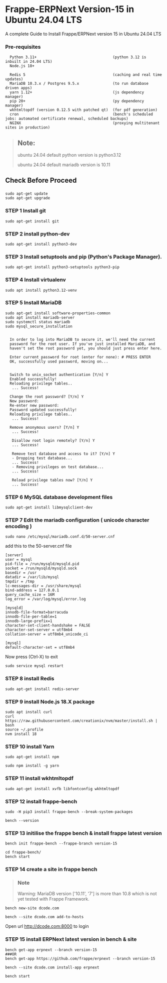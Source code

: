 # Frappe-ERPNext Version-15 in Ubuntu 24.04 LTS
A complete Guide to Install Frappe/ERPNext version 15  in Ubuntu 24.04 LTS

### Pre-requisites 

      Python 3.11+                                  (python 3.12 is inbuilt in 24.04 LTS)
      Node.js 18+
      
      Redis 5                                       (caching and real time updates)
      MariaDB 10.3.x / Postgres 9.5.x               (to run database driven apps)
      yarn 1.12+                                    (js dependency manager)
      pip 20+                                       (py dependency manager)
      wkhtmltopdf (version 0.12.5 with patched qt)  (for pdf generation)
      cron                                          (bench's scheduled jobs: automated certificate renewal, scheduled backups)
      NGINX                                         (proxying multitenant sites in production)


> ## Note:
> ubuntu 24.04 default python version is python3.12
> 
> ubuntu 24.04 default mariadb version is 10.11

## Check Before Proceed

###
    sudo apt-get update
    sudo apt-get upgrade
    
### STEP 1 Install git
    sudo apt-get install git

### STEP 2 install python-dev

    sudo apt-get install python3-dev

### STEP 3 Install setuptools and pip (Python's Package Manager).

    sudo apt-get install python3-setuptools python3-pip

### STEP 4 Install virtualenv
    
    sudo apt install python3.12-venv
    

### STEP 5 Install MariaDB

    sudo apt-get install software-properties-common
    sudo apt install mariadb-server
    sudo systemctl status mariadb
    sudo mysql_secure_installation
    
    
      In order to log into MariaDB to secure it, we'll need the current
      password for the root user. If you've just installed MariaDB, and
      haven't set the root password yet, you should just press enter here.

      Enter current password for root (enter for none): # PRESS ENTER
      OK, successfully used password, moving on...
      
      
      Switch to unix_socket authentication [Y/n] Y
      Enabled successfully!
      Reloading privilege tables..
       ... Success!
 
      Change the root password? [Y/n] Y
      New password: 
      Re-enter new password: 
      Password updated successfully!
      Reloading privilege tables..
       ... Success!

      Remove anonymous users? [Y/n] Y
       ... Success!
 
       Disallow root login remotely? [Y/n] Y
       ... Success!

       Remove test database and access to it? [Y/n] Y
       - Dropping test database...
       ... Success!
       - Removing privileges on test database...
       ... Success!
 
       Reload privilege tables now? [Y/n] Y
       ... Success!

 
    
    
    
### STEP 6  MySQL database development files

    sudo apt-get install libmysqlclient-dev

### STEP 7 Edit the mariadb configuration ( unicode character encoding )

    sudo nano /etc/mysql/mariadb.conf.d/50-server.cnf

add this to the 50-server.cnf file

    
    [server]
    user = mysql
    pid-file = /run/mysqld/mysqld.pid
    socket = /run/mysqld/mysqld.sock
    basedir = /usr
    datadir = /var/lib/mysql
    tmpdir = /tmp
    lc-messages-dir = /usr/share/mysql
    bind-address = 127.0.0.1
    query_cache_size = 16M
    log_error = /var/log/mysql/error.log
    
    [mysqld]
    innodb-file-format=barracuda
    innodb-file-per-table=1
    innodb-large-prefix=1
    character-set-client-handshake = FALSE
    character-set-server = utf8mb4
    collation-server = utf8mb4_unicode_ci      
     
    [mysql]
    default-character-set = utf8mb4

Now press (Ctrl-X) to exit

    sudo service mysql restart

### STEP 8 install Redis
    
    sudo apt-get install redis-server

### STEP 9 install Node.js 18.X package

    sudo apt install curl 
    curl https://raw.githubusercontent.com/creationix/nvm/master/install.sh | bash
    source ~/.profile
    nvm install 18

### STEP 10  install Yarn

    sudo apt-get install npm

    sudo npm install -g yarn

### STEP 11 install wkhtmltopdf

    sudo apt-get install xvfb libfontconfig wkhtmltopdf
    

### STEP 12 install frappe-bench

    sudo -H pip3 install frappe-bench --break-system-packages
    
    bench --version
    
### STEP 13 initilise the frappe bench & install frappe latest version 

    bench init frappe-bench --frappe-branch version-15
    
    cd frappe-bench/
    bench start
    
### STEP 14 create a site in frappe bench 

>### Note 
>Warning: MariaDB version ['10.11', '7'] is more than 10.8 which is not yet tested with Frappe Framework.
    
    bench new-site dcode.com
    
    bench --site dcode.com add-to-hosts

Open url http://dcode.com:8000 to login 


### STEP 15 install ERPNext latest version in bench & site

    
    bench get-app erpnext --branch version-15
    ###OR
    bench get-app https://github.com/frappe/erpnext --branch version-15

    bench --site dcode.com install-app erpnext
    
    bench start
    
    


    
